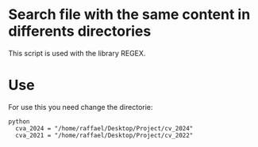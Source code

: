# Search file with the same content in differents directories 
This script is used with the library REGEX.

# Use
For use this you need change the directorie:

    python
      cva_2024 = "/home/raffael/Desktop/Project/cv_2024"
      cva_2021 = "/home/raffael/Desktop/Project/cv_2022"
